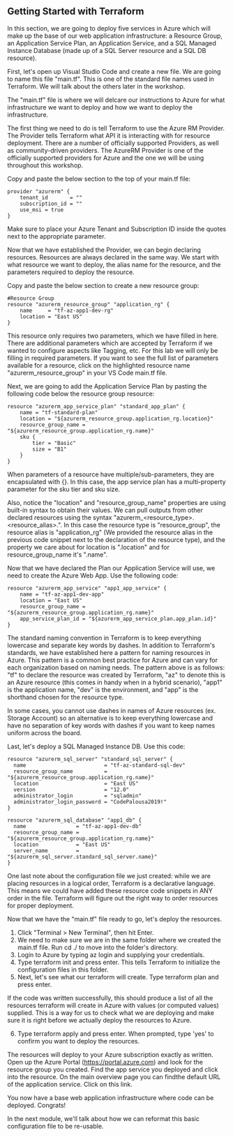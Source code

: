 ## Getting Started with Terraform

In this section, we are going to deploy five services in Azure which will make up the base of our web application infrastructure: a Resource Group, an Application Service Plan, an Application Service, and a SQL Managed Instance Database (made up of a SQL Server resource and a SQL DB resource).

First, let's open up Visual Studio Code and create a new file. We are going to name this file "main.tf". This is one of the standard file names used in Terraform. We will talk about the others later in the workshop.

The "main.tf" file is where we will delcare our instructions to Azure for what infrastructure we want to deploy and how we want to deploy the infrastructure.

The first thing we need to do is tell Terraform to use the Azure RM Provider. The Provider tells Terraform what API it is interacting with for resource deployment. There are a number of officially supported Providers, as well as community-driven providers. The AzureRM Provider is one of the officially supported providers for Azure and the one we will be using throughout this workshop.

Copy and paste the below section to the top of your main.tf file:

```
provider "azurerm" {
    tenant_id       = ""
    subscription_id = ""
    use_msi = true
}
```

Make sure to place your Azure Tenant and Subscription ID inside the quotes next to the appropriate parameter.

Now that we have established the Provider, we can begin declaring resources. Resources are always declared in the same way. We start with what resource we want to deploy, the alias name for the resource, and the parameters required to deploy the resource.

Copy and paste the below section to create a new resource group:

```
#Resource Group
resource "azurerm_resource_group" "application_rg" {
    name     = "tf-az-app1-dev-rg"
    location = "East US"
}
```

This resource only requires two parameters, which we have filled in here. There are additional parameters which are accepted by Terraform if we wanted to configure aspects like Tagging, etc. For this lab we will only be filling in required parameters. If you want to see the full list of parameters available for a resource, click on the highlighted resource name "azurerm_resource_group" in your VS Code main.tf file.

Next, we are going to add the Application Service Plan by pasting the following code below the resource group resource:

```
resource "azurerm_app_service_plan" "standard_app_plan" {
    name = "tf-standard-plan"
    location = "${azurerm_resource_group.application_rg.location}"
    resource_group_name = "${azurerm_resource_group.application_rg.name}"
    sku {
        tier = "Basic"
        size = "B1"
    }
}
```
When parameters of a resource have multiple/sub-parameters, they are encapsulated with {}. In this case, the app service plan has a multi-property parameter for the sku tier and sku size.

Also, notice the "location" and "resource_group_name" properties are using built-in syntax to obtain their values. We can pull outputs from other declared resources using the syntax "azurerm_<resource_type>.<resource_alias>.". In this case the resource type is "resource_group", the resource alias is "application_rg" (We provided the resource alias in the previous code snippet next to the declaration of the resource type), and the property we care about for location is ".location" and for resource_group_name it's ".name".

Now that we have declared the Plan our Application Service will use, we need to create the Azure Web App. Use the following code:

```
resource "azurerm_app_service" "app1_app_service" {
    name = "tf-az-app1-dev-app"
    location = "East US"
    resource_group_name = "${azurerm_resource_group.application_rg.name}"
    app_service_plan_id = "${azurerm_app_service_plan.app_plan.id}"
}
```

The standard naming convention in Terraform is to keep everything lowercase and separate key words by dashes. In addition to Terraform's standards, we have established here a pattern for naming resources in Azure. This pattern is a common best practice for Azure and can vary for each organization based on naming needs. The pattern above is as follows: "tf" to declare the resource was created by Terraform, "az" to denote this is an Azure resource (this comes in handy when in a hybrid scenario), "app1" is the application name, "dev" is the environment, and "app" is the shorthand chosen for the resource type. 

In some cases, you cannot use dashes in names of Azure resources (ex. Storage Account) so an alternative is to keep everything lowercase and have no separation of key words with dashes if you want to keep names uniform across the board.

Last, let's deploy a SQL Managed Instance DB. Use this code:

```
resource "azurerm_sql_server" "standard_sql_server" {
  name                         = "tf-az-standard-sql-dev"
  resource_group_name          = "${azurerm_resource_group.application_rg.name}"
  location                     = "East US"
  version                      = "12.0"
  administrator_login          = "sqladmin"
  administrator_login_password = "CodePalousa2019!"
}

resource "azurerm_sql_database" "app1_db" {
  name                = "tf-az-app1-dev-db"
  resource_group_name = "${azurerm_resource_group.application_rg.name}"
  location            = "East US"
  server_name         = "${azurerm_sql_server.standard_sql_server.name}"
}
```

One last note about the configuration file we just created: while we are placing resources in a logical order, Terraform is a declarative language. This means we could have added these resource code snippets in ANY order in the file. Terraform will figure out the right way to order resources for proper deployment.

Now that we have the "main.tf" file ready to go, let's deploy the resources.

1. Click "Terminal > New Terminal", then hit Enter.
2. We need to make sure we are in the same folder where we created the main.tf file. Run cd ./<folder path> to move into the folder's directory.
3. Login to Azure by typing az login and supplying your credentials.
4. Type terraform init and press enter. This tells Terraform to initialize the configuration files in this folder.
5. Next, let's see what our terraform will create. Type terraform plan and press enter.

If the code was written successfully, this should produce a list of all the resources terraform will create in Azure with values (or computed values) supplied. This is a way for us to check what we are deploying and make sure it is right before we actually deploy the resources to Azure.

6. Type terraform apply and press enter. When prompted, type 'yes' to confirm you want to deploy the resources.

The resources will deploy to your Azure subscription exactly as written. Open up the Azure Portal (https://portal.azure.com) and look for the resource group you created. Find the app service you deployed and click into the resource. On the main overview page you can findthe default URL of the application service. Click on this link. 

You now have a base web application infrastructure where code can be deployed. Congrats! 

In the next module, we'll talk about how we can reformat this basic configuration file to be re-usable.